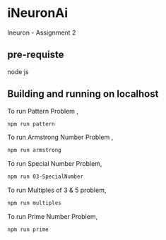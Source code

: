 # iNeuronAi

Ineuron - Assignment 2

## pre-requiste

node js

## Building and running on localhost

To run Pattern Problem ,

```sh
npm run pattern
```

To run Armstrong Number Problem ,

```sh
npm run armstrong
```

To run Special Number Problem,

```sh
npm run 03-SpecialNumber
```

To run Multiples of 3 & 5 problem,

```sh
npm run multiples
```

To run Prime Number Problem,

```sh
npm run prime
```
